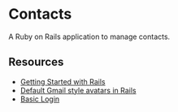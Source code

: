 # Contacts

A Ruby on Rails application to manage contacts.

## Resources

- [Getting Started with Rails](http://guides.rubyonrails.org/getting_started.html)
- [Default Gmail style avatars in Rails](http://bjedrocha.com/rails/2016/01/06/default-gmail-style-avatars-in-rails/)
- [Basic Login](https://www.railstutorial.org/book/basic_login)
